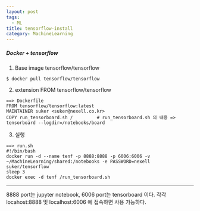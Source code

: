 ```yaml
---
layout: post
tags:
  - ML
title: tensorflow-install
category: MachineLearning
---
```

##### Docker + tensorflow

1. Base image tensorflow/tensorflow
```shell
$ docker pull tensorflow/tensorflow
```

2. extension FROM tensorflow/tensorflow
```shell
==> Dockerfile
FROM tensorflow/tensorflow:latest
MAINTAINER suker <suker@nexell.co.kr>
COPY run_tensorboard.sh /         # run_tensorboard.sh 의 내용 =>  tensorboard --logdir=/notebooks/board
```

3.  실행
```shell
==> run.sh
#!/bin/bash
docker run -d --name tenf -p 8888:8888 -p 6006:6006 -v ~/MachineLearning/shared:/notebooks -e PASSWORD=nexell suker/tensorflow
sleep 3
docker exec -d tenf /run_tensorboard.sh
```

---

8888 port는 jupyter notebook, 6006 port는 tensorboard 이다.
각각 locahost:8888 및 localhost:6006 에 접속하면 사용 가능하다.